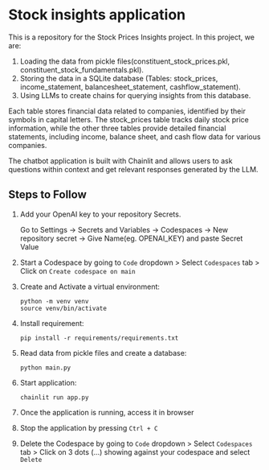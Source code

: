 # Stock insights application

This is a repository for the Stock Prices Insights project. In this project, we are:

1. Loading the data from pickle files(constituent_stock_prices.pkl, constituent_stock_fundamentals.pkl).
2. Storing the data in a SQLite database (Tables: stock_prices, income_statement, balancesheet_statement, cashflow_statement).
3. Using LLMs to create chains for querying insights from this database.

Each table stores financial data related to companies, identified by their symbols in capital letters. The stock_prices table tracks daily stock price information, while the other three tables provide detailed financial statements, including income, balance sheet, and cash flow data for various companies.

The chatbot application is built with Chainlit and allows users to ask questions within context and get relevant responses generated by the LLM.

## Steps to Follow

1. Add your OpenAI key to your repository Secrets. 
   
   Go to Settings -> Secrets and Variables -> Codespaces -> New repository secret -> Give Name(eg. OPENAI_KEY) and paste Secret Value

2. Start a Codespace by going to `Code` dropdown > Select `Codespaces` tab > Click on `Create codespace on main`

3. Create and Activate a virtual environment:
   ```
   python -m venv venv
   source venv/bin/activate
   ```

4. Install requirement:
   ```
   pip install -r requirements/requirements.txt
   ```

5. Read data from pickle files and create a database:
   ```
   python main.py
   ```

6. Start application:
   ```
   chainlit run app.py
   ```

7. Once the application is running, access it in browser

8. Stop the application by pressing `Ctrl + C`

9. Delete the Codespace by going to `Code` dropdown > Select `Codespaces` tab > Click on 3 dots (...) showing against your codespace and select `Delete`
